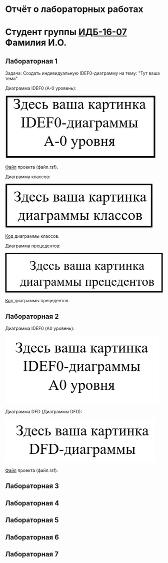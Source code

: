 # Отчёт о лабораторных работах

# Cтудент группы [ИДБ-16-07](https://github.com/stankin/design-1/wiki/list-idb-16-07) Фамилия И.О.

## Лабораторная 1

Задача: Создать индивидуальную IDEF0-диаграмму на тему: "Тут ваша тема"

Диаграмма IDEF0 (А-0 уровень): 

![рисунок](https://github.com/VarvariucA/VarvariucA.github.io/blob/master/Guide/k1.jpg?raw=true)

[Файл](https://github.com/VarvariucA/VarvariucA.github.io/blob/master/file.rsf) проекта (файл.rsf).

Диаграмма классов:

![рисунок](https://github.com/VarvariucA/VarvariucA.github.io/blob/master/Guide/k2.jpg?raw=true)

[Код](https://github.com/VarvariucA/VarvariucA.github.io/blob/master/t2.txt) диаграммы классов.

Диаграмма прецедентов:

![рисунок](https://github.com/VarvariucA/VarvariucA.github.io/blob/master/Guide/k3.jpg?raw=true)

[Код](https://github.com/VarvariucA/VarvariucA.github.io/blob/master/t3.txt) диаграммы прецедентов.

## Лабораторная 2
Диаграмма IDEF0 (А0 уровень):

![рисунок](https://github.com/VarvariucA/VarvariucA.github.io/blob/master/Guide/k4.jpg?raw=true)

Диаграмма DFD (Диаграммы DFD):

![рисунок](https://github.com/VarvariucA/VarvariucA.github.io/blob/master/Guide/k5.jpg?raw=true)

[Файл](https://github.com/VarvariucA/VarvariucA.github.io/blob/master/file.rsf) проекта (файл.rsf).

## Лабораторная 3



## Лабораторная 4

## Лабораторная 5

## Лабораторная 6

## Лабораторная 7
